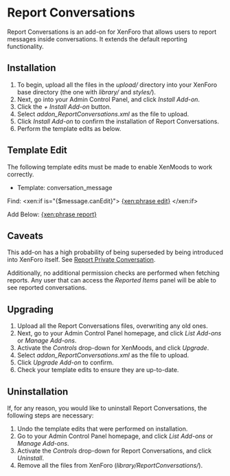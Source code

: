 Report Conversations
====

Report Conversations is an add-on for XenForo that allows users to report messages inside conversations. It extends the default reporting functionality.

Installation
----

1. To begin, upload all the files in the *upload/* directory into your XenForo base directory (the one with *library/* and *styles/*).
2. Next, go into your Admin Control Panel, and click *Install Add-on*.
3. Click the *+ Install Add-on* button.
4. Select *addon_ReportConversations.xml* as the file to upload.
5. Click *Install Add-on* to confirm the installation of Report Conversations.
6. Perform the template edits as below.

Template Edit
----

The following template edits must be made to enable XenMoods to work correctly.

- Template: conversation_message

Find:
	<xen:if is="{$message.canEdit}">
		<a href="{xen:link 'conversations/edit-message', $conversation, 'm={$message.message_id}'}"
			class="item control edit"><span></span>{xen:phrase edit}</a>
	</xen:if>

Add Below:
	<a href="{xen:link 'conversations/report', $conversation, 'm={$message.message_id}'}" class="OverlayTrigger item control report" data-cacheOverlay="false"><span></span>{xen:phrase report}</a>

Caveats
----

This add-on has a high probability of being superseded by being introduced into XenForo itself. See [Report Private Conversation](http://xenforo.com/community/threads/suggestion-report-private-conversation.3912/).

Additionally, no additional permission checks are performed when fetching reports. Any user that can access the *Reported Items* panel will be able to see reported conversations.

Upgrading
----

1. Upload all the Report Conversations files, overwriting any old ones.
2. Next, go to your Admin Control Panel homepage, and click *List Add-ons* or *Manage Add-ons*.
3. Activate the *Controls* drop-down for XenMoods, and click *Upgrade*.
4. Select *addon_ReportConversations.xml* as the file to upload.
5. Click *Upgrade Add-on* to confirm.
6. Check your template edits to ensure they are up-to-date.

Uninstallation
----

If, for any reason, you would like to uninstall Report Conversations, the following steps are necessary:
1. Undo the template edits that were performed on installation.
2. Go to your Admin Control Panel homepage, and click *List Add-ons* or *Manage Add-ons*.
3. Activate the *Controls* drop-down for Report Conversations, and click *Uninstall*.
4. Remove all the files from XenForo (*library/ReportConversations/*).